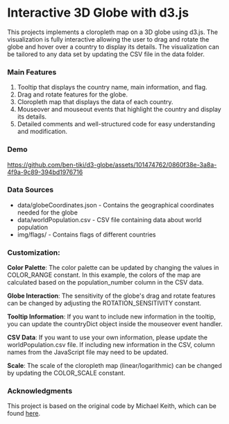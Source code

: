 # Interactive 3D Globe with d3.js
This projects implements a cloropleth map on a 3D globe using d3.js. The visualization is fully interactive allowing the user to drag and rotate the globe and hover over a country to display its details. The visualization can be tailored to any data set by updating the CSV file in the data folder.

### Main Features
1. Tooltip that displays the country name, main information, and flag.
2. Drag and rotate features for the globe.
3. Cloropleth map that displays the data of each country.
4. Mouseover and mouseout events that highlight the country and display its details.
5. Detailed comments and well-structured code for easy understanding and modification.

### Demo
https://github.com/ben-tiki/d3-globe/assets/101474762/0860f38e-3a8a-4f9a-9c89-394bd1976716

### Data Sources
 - data/globeCoordinates.json - Contains the geographical coordinates needed for the globe
 - data/worldPopulation.csv - CSV file containing data about world population
 - img/flags/ - Contains flags of different countries

### Customization:
**Color Palette**: The color palette can be updated by changing the values in COLOR_RANGE constant. In this example, the colors of the map are calculated based on the population_number column in the CSV data.

**Globe Interaction**: The sensitivity of the globe's drag and rotate features can be changed by adjusting the ROTATION_SENSITIVITY constant.

**Tooltip Information**: If you want to include new information in the tooltip, you can update the countryDict object inside the mouseover event handler.

**CSV Data**: If you want to use your own information, please update the worldPopulation.csv file. If including new information in the CSV, column names from the JavaScript file may need to be updated.

**Scale**: The scale of the cloropleth map (linear/logarithmic) can be changed by updating the COLOR_SCALE constant.

### Acknowledgments
This project is based on the original code by Michael Keith, which can be found [here](https://observablehq.com/@michael-keith/draggable-globe-in-d3). 
